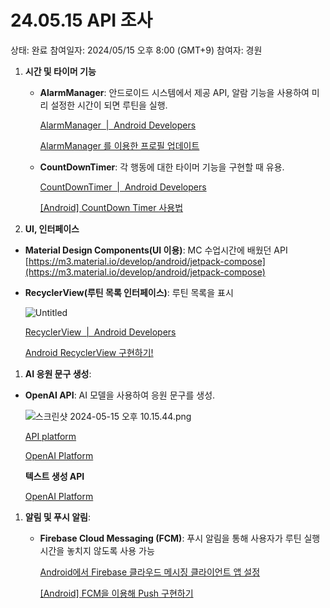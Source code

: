 # 24.05.15 API 조사

상태: 완료
참여일자: 2024/05/15 오후 8:00 (GMT+9)
참여자: 경원

1. **시간 및 타이머 기능**
    - **AlarmManager**: 안드로이드 시스템에서 제공 API, 알람 기능을 사용하여 미리 설정한 시간이 되면 루틴을 실행.
        
        [AlarmManager  |  Android Developers](https://developer.android.com/reference/android/app/AlarmManager)
        
        [AlarmManager 를 이용한 프로필 업데이트](https://forstudy.tistory.com/entry/AlarmManager-를-이용한-프로필-업데이트)
        
    - **CountDownTimer**: 각 행동에 대한 타이머 기능을 구현할 때 유용.
        
        [CountDownTimer  |  Android Developers](https://developer.android.com/reference/android/os/CountDownTimer)
        
        [[Android] CountDown Timer 사용법](https://yeo0616.tistory.com/203)
        
2. **UI, 인터페이스**
- **Material Design Components(UI 이용)**: MC 수업시간에 배웠던 API
[https://m3.material.io/develop/android/jetpack-compose](https://m3.material.io/develop/android/jetpack-compose)
- **RecyclerView(루틴 목록 인터페이스)**: 루틴 목록을 표시
    
    ![Untitled](24%2005%2015%20API%20%E1%84%8C%E1%85%A9%E1%84%89%E1%85%A1%204f14324ab5ad422187b56189f0ac089b/Untitled.png)
    
    [RecyclerView  |  Android Developers](https://developer.android.com/reference/androidx/recyclerview/widget/RecyclerView)
    
    [Android RecyclerView 구현하기!](https://59595959.tistory.com/12)
    

1. **AI 응원 문구 생성**:
- **OpenAI API**: AI 모델을 사용하여 응원 문구를 생성.
    
    ![스크린샷 2024-05-15 오후 10.15.44.png](24%2005%2015%20API%20%E1%84%8C%E1%85%A9%E1%84%89%E1%85%A1%204f14324ab5ad422187b56189f0ac089b/%25E1%2584%2589%25E1%2585%25B3%25E1%2584%258F%25E1%2585%25B3%25E1%2584%2585%25E1%2585%25B5%25E1%2586%25AB%25E1%2584%2589%25E1%2585%25A3%25E1%2586%25BA_2024-05-15_%25E1%2584%258B%25E1%2585%25A9%25E1%2584%2592%25E1%2585%25AE_10.15.44.png)
    
    [API platform](https://openai.com/api/)
    
    [OpenAI Platform](https://platform.openai.com/)
    
    **텍스트 생성 API**
    
    [OpenAI Platform](https://platform.openai.com/docs/guides/text-generation/faq)
    

1. **알림 및 푸시 알림**:
    - **Firebase Cloud Messaging (FCM)**: 푸시 알림을 통해 사용자가 루틴 실행 시간을 놓치지 않도록 사용 가능
        
        [Android에서 Firebase 클라우드 메시징 클라이언트 앱 설정](https://firebase.google.com/docs/cloud-messaging/android/client?hl=ko)
        
        [[Android] FCM을 이용해 Push 구현하기](https://maejing.tistory.com/52)